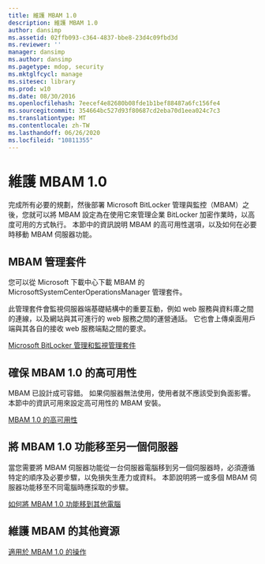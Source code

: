 ```yaml
---
title: 維護 MBAM 1.0
description: 維護 MBAM 1.0
author: dansimp
ms.assetid: 02ffb093-c364-4837-bbe8-23d4c09fbd3d
ms.reviewer: ''
manager: dansimp
ms.author: dansimp
ms.pagetype: mdop, security
ms.mktglfcycl: manage
ms.sitesec: library
ms.prod: w10
ms.date: 08/30/2016
ms.openlocfilehash: 7eecef4e82680b08fde1b1bef88487a6fc156fe4
ms.sourcegitcommit: 354664bc527d93f80687cd2eba70d1eea024c7c3
ms.translationtype: MT
ms.contentlocale: zh-TW
ms.lasthandoff: 06/26/2020
ms.locfileid: "10811355"
---
```

# 維護 MBAM 1.0


完成所有必要的規劃，然後部署 Microsoft BitLocker 管理與監控（MBAM）之後，您就可以將 MBAM 設定為在使用它來管理企業 BitLocker 加密作業時，以高度可用的方式執行。 本節中的資訊說明 MBAM 的高可用性選項，以及如何在必要時移動 MBAM 伺服器功能。

## MBAM 管理套件


您可以從 Microsoft 下載中心下載 MBAM 的 MicrosoftSystemCenterOperationsManager 管理套件。

此管理套件會監視伺服器端基礎結構中的重要互動，例如 web 服務與資料庫之間的連線，以及網站與其可進行的 web 服務之間的運營通話。 它也會上傳桌面用戶端與其各自的接收 web 服務端點之間的要求。

[Microsoft BitLocker 管理和監視管理套件](https://go.microsoft.com/fwlink/p/?LinkId=258390)

## 確保 MBAM 1.0 的高可用性


MBAM 已設計成可容錯。 如果伺服器無法使用，使用者就不應該受到負面影響。 本節中的資訊可用來設定高可用性的 MBAM 安裝。

[MBAM 1.0 的高可用性](high-availability-for-mbam-10.md)

## 將 MBAM 1.0 功能移至另一個伺服器


當您需要將 MBAM 伺服器功能從一台伺服器電腦移到另一個伺服器時，必須遵循特定的順序及必要步驟，以免損失生產力或資料。 本節說明將一或多個 MBAM 伺服器功能移至不同電腦時應採取的步驟。

[如何將 MBAM 1.0 功能移到其他電腦](how-to-move-mbam-10-features-to-another-computer.md)

## 維護 MBAM 的其他資源


[適用於 MBAM 1.0 的操作](operations-for-mbam-10.md)

 

 





